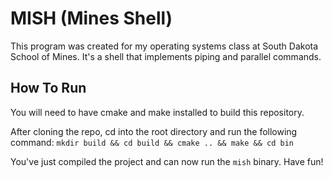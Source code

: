 # MISH (Mines Shell)

This program was created for my operating systems class at South Dakota School of Mines.
It's a shell that implements piping and parallel commands.

## How To Run 

You will need to have cmake and make installed to build this repository.

After cloning the repo, cd into the root directory and run the following command:
`
mkdir build && cd build && cmake .. && make && cd bin
`

You've just compiled the project and can now run the `mish` binary. Have fun!
